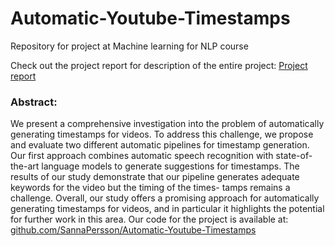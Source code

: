 # Automatic-Youtube-Timestamps
Repository for project at Machine learning for NLP course


Check out the project report for description of the entire project: [Project report](https://github.com/SannaPersson/Automatic-Youtube-Timestamps/blob/mai/Automatic%20Timestamp%20Generation%20for%20YouTube.pdf)

### Abstract:
We present a comprehensive investigation
into the problem of automatically generating timestamps for videos. To address
this challenge, we propose and evaluate
two different automatic pipelines for
timestamp generation. Our first approach
combines automatic speech recognition
with state-of-the-art language models to
generate suggestions for timestamps. The
results of our study demonstrate that our
pipeline generates adequate keywords
for the video but the timing of the times-
tamps remains a challenge. Overall, our
study offers a promising approach for
automatically generating timestamps for
videos, and in particular it highlights the
potential for further work in this area.
Our code for the project is available
at: [github.com/SannaPersson/Automatic-Youtube-Timestamps](github.com/SannaPersson/Automatic-Youtube-Timestamps)
